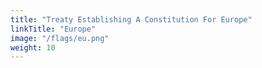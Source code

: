 ```yaml
---
title: "Treaty Establishing A Constitution For Europe"
linkTitle: "Europe"
image: "/flags/eu.png"
weight: 10
---
```

